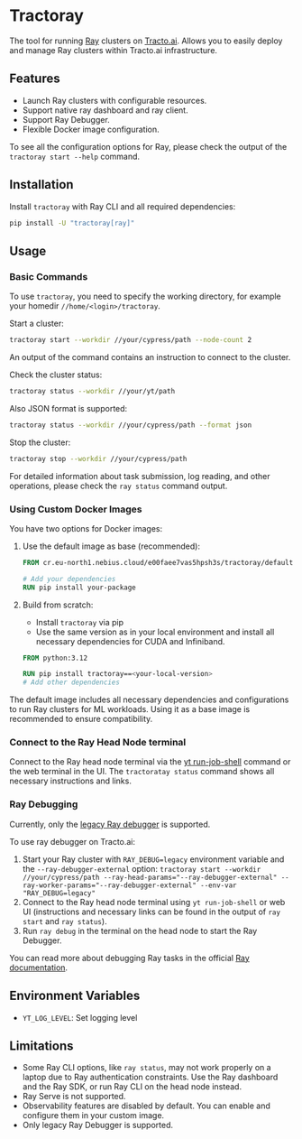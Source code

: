 # Tractoray

The tool for running [Ray](https://www.ray.io/) clusters on [Tracto.ai](https://tracto.ai/). Allows you to easily deploy and manage Ray clusters within Tracto.ai infrastructure.

## Features

- Launch Ray clusters with configurable resources.
- Support native ray dashboard and ray client.
- Support Ray Debugger.
- Flexible Docker image configuration.

To see all the configuration options for Ray, please check the output of the `tractoray start --help` command.

## Installation

Install `tractoray` with Ray CLI and all required dependencies:
```bash
pip install -U "tractoray[ray]"
```

## Usage

### Basic Commands

To use `tractoray`, you need to specify the working directory, for example your homedir `//home/<login>/tractoray`.

Start a cluster:
```bash
tractoray start --workdir //your/cypress/path --node-count 2
```

An output of the command contains an instruction to connect to the cluster.

Check the cluster status:
```bash
tractoray status --workdir //your/yt/path
```

Also JSON format is supported:
```bash
tractoray status --workdir //your/cypress/path --format json
```

Stop the cluster:
```bash
tractoray stop --workdir //your/cypress/path
```

For detailed information about task submission, log reading, and other operations, please check the `ray status` command output.

### Using Custom Docker Images

You have two options for Docker images:

1. Use the default image as base (recommended):
   ```dockerfile
   FROM cr.eu-north1.nebius.cloud/e00faee7vas5hpsh3s/tractoray/default:2025-06-12-16-59-42-9a2ce5611
   
   # Add your dependencies
   RUN pip install your-package
   ```

2. Build from scratch:
   - Install `tractoray` via pip
   - Use the same version as in your local environment and install all necessary dependencies for CUDA and Infiniband.
   ```dockerfile
   FROM python:3.12
   
   RUN pip install tractoray==<your-local-version>
   # Add other dependencies
   ```

The default image includes all necessary dependencies and configurations to run Ray clusters for ML workloads. Using it as a base image is recommended to ensure compatibility.

### Connect to the Ray Head Node terminal

Connect to the Ray head node terminal via the [yt run-job-shell](https://ytsaurus.tech/docs/en/user-guide/problems/jobshell-and-slowjobs) command or the web terminal in the UI. The `tractoratay status` command shows all necessary instructions and links.

### Ray Debugging

Currently, only the [legacy Ray debugger](https://docs.ray.io/en/latest/ray-observability/user-guides/debug-apps/ray-debugging.html) is supported.

To use ray debugger on Tracto.ai:
1. Start your Ray cluster with `RAY_DEBUG=legacy` environment variable and the `--ray-debugger-external` option: `tractoray start --workdir //your/cypress/path --ray-head-params="--ray-debugger-external" --ray-worker-params="--ray-debugger-external" --env-var "RAY_DEBUG=legacy"`
2. Connect to the Ray head node terminal using `yt run-job-shell` or web UI (instructions and necessary links can be found in the output of `ray start` and `ray status`).
3. Run `ray debug` in the terminal on the head node to start the Ray Debugger.

You can read more about debugging Ray tasks in the official [Ray documentation](https://docs.ray.io/en/latest/ray-observability/user-guides/debug-apps/ray-debugging.html).

## Environment Variables

- `YT_LOG_LEVEL`: Set logging level

## Limitations

- Some Ray CLI options, like `ray status`, may not work properly on a laptop due to Ray authentication constraints. Use the Ray dashboard and the Ray SDK, or run Ray CLI on the head node instead.
- Ray Serve is not supported.
- Observability features are disabled by default. You can enable and configure them in your custom image.
- Only legacy Ray Debugger is supported.
